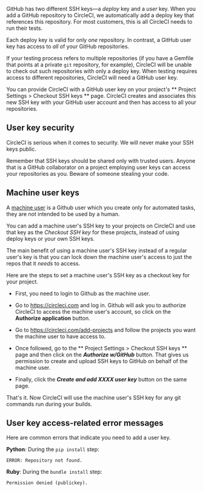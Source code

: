 <!--

title: GitHub security and SSH keys
last_updated: May 1, 2013

-->

GitHub has two different SSH keys&mdash;a _deploy_ key and a _user_ key.
When you add a GitHub repository to CircleCI, we automatically add a deploy
key that references this repository.
For most customers, this is all CircleCI needs to run their tests.

Each deploy key is valid for only _one_ repository.
In contrast, a GitHub user key has access to _all_ of your GitHub repositories.

If your testing process refers to multiple repositories
(if you have a Gemfile that points at a  private `git` repository, for example),
CircleCI will be unable to check out such repositories with only a deploy key.
When testing requires access to different repositories, CircleCI will need a GitHub user key.

You can provide CircleCI with a GitHub user key on your project's
** Project Settings > Checkout SSH keys ** page.
CircleCI creates and associates this new SSH key with your GitHub user account
and then has access to all your repositories.

<h2 id="security">User key security</h2>

CircleCI is serious when it comes to security.
We will never make your SSH keys public.

Remember that SSH keys should be shared only with trusted users.
Anyone that is a GitHub collaborator on a project employing user keys
can access your repositories as you.
Beware of someone stealing your code.

<h2 id="security">Machine user keys</h2>

A [machine user](https://developer.github.com/guides/managing-deploy-keys/#machine-users) is a Github user which you create only for automated tasks, they are not intended to be used by a human.

You can add a machine user's SSH key to your projects on CircleCI and use that key as the *Checkout SSH key* for these projects, instead of using deploy keys or your own SSH keys.

The main benefit of using a machine user's SSH key instead of a regular user's key is that you can lock down the machine user's access to just the repos that it _needs_ to access.

Here are the steps to set a machine user's SSH key as a checkout key for your project.

- First, you need to login to Github as the machine user.

- Go to https://circleci.com and log in. Github will ask you to authorize CircleCI to access the machine user's account, so click on the **Authorize application** button.

- Go to https://circleci.com/add-projects and follow the projects you want the machine user to have access to.

- Once followed, go to the ** Project Settings > Checkout SSH keys ** page and then click on the ***Authorize w/GitHub*** button. That gives us permission to create and upload SSH keys to GitHub on behalf of the machine user.

- Finally, click the ***Create and add XXXX user key*** button on the same page.

That's it. Now CircleCI will use the machine user's SSH key for any git commands run during your builds.

<h2 id="error-messages">User key access-related error messages</h2>

Here are common errors that indicate you need to add a user key.

**Python**: During the `pip install` step:

```
ERROR: Repository not found.
```

**Ruby**: During the `bundle install` step:

```
Permission denied (publickey).
```
